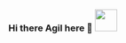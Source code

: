 ### Hi there Agil here 👋 <img src="https://media.giphy.com/media/vFKqnCdLPNOKc/giphy.gif" width="40" height="40" />

<!--
**gilapo/gilapo** is a ✨ _special_ ✨ repository because its `README.md` (this file) appears on your GitHub profile.

Here are some ideas to get you started:

- 🔭 I’m currently working on ...
- 🌱 I’m currently learning ...
- 👯 I’m looking to collaborate on ...
- 🤔 I’m looking for help with ...
- 💬 Ask me about ...
- 📫 How to reach me: ...
- 😄 Pronouns: ...
- ⚡ Fun fact: ...
-->
